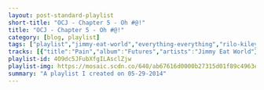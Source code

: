```yaml
---
layout: post-standard-playlist
short-title: "OCJ - Chapter 5 - Oh #@!"
title: "OCJ - Chapter 5 - Oh #@!"
category: [blog, playlist]
tags: ["playlist","jimmy-eat-world","everything-everything","rilo-kiley","electric-guest","islands","blink-182","dusty-springfield","eminem,-dina-rae","kanye-west,-consequence,-cam’ron","islands","beach-house","phantom-planet","mae","the-faint","mister-heavenly","willy-mason","the-get-up-kids","sufjan-stevens","the-xx","ricky-nelson","dashboard-confessional","harley-poe","the-streets"]
tracks: [{"title":"Pain","album":"Futures","artists":"Jimmy Eat World"},{"title":"Qwerty Finger","album":"Man Alive","artists":"Everything Everything"},{"title":"Paint's Peeling","album":"The Execution Of All Things","artists":"Rilo Kiley"},{"title":"American Daydream","album":"Mondo","artists":"Electric Guest"},{"title":"Heartbeat","album":"Vapours","artists":"Islands"},{"title":"Here's Your Letter","album":"blink-182 (explicit version) [Explicit Version]","artists":"blink-182"},{"title":"You Don't Have To Say You Love Me","album":"The Very Best Of Dusty Springfield","artists":"Dusty Springfield"},{"title":"Superman","album":"The Eminem Show","artists":"Eminem, Dina Rae"},{"title":"Gone","album":"Late Registration","artists":"Kanye West, Consequence, Cam’ron"},{"title":"No You Don't","album":"Vapours","artists":"Islands"},{"title":"Lazuli","album":"Bloom","artists":"Beach House"},{"title":"Big Brat","album":"Phantom Planet","artists":"Phantom Planet"},{"title":"This Time Is The Last Time - Donnie Vs Reggie Mix","album":"Destination: B Sides","artists":"Mae"},{"title":"Ballad Of A Paralysed Citizen","album":"Danse Macabre (Deluxe Edition) [Remastered]","artists":"The Faint"},{"title":"Bronx Sniper","album":"Out of Love","artists":"Mister Heavenly"},{"title":"Talk Me Down","album":"Don't Stop Now","artists":"Willy Mason"},{"title":"Overdue","album":"On A Wire","artists":"The Get Up Kids"},{"title":"I Walked","album":"The Age of Adz","artists":"Sufjan Stevens"},{"title":"Angels","album":"Coexist","artists":"The xx"},{"title":"Lonesome Town","album":"Greatest Love Songs","artists":"Ricky Nelson"},{"title":"Saints And Sailors","album":"The Places You Have Come To Fear The Most","artists":"Dashboard Confessional"},{"title":"It's Only the End of the World","album":"The Dead and the Naked","artists":"Harley Poe"},{"title":"Empty Cans","album":"A Grand Don't Come for Free","artists":"The Streets"}]
playlist-id: 4O9dc5JFubXfgILAsclZjw
playlist-img: https://mosaic.scdn.co/640/ab67616d0000b27315d01f89c4963e1bbb495697ab67616d0000b27334b8e3751ae1bc2b9ffe6699ab67616d0000b273c9c0fb3eb5330543b2768118ab67616d0000b273df56ae3c84cf9bfad3969511
summary: "A playlist I created on 05-29-2014"
---
```

